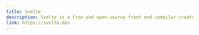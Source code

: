 ```yaml
---
title: Svelte
description: Svelte is a free and open-source front end compiler created by Rich Harris and maintained by the Svelte core team members. Svelte applications do not include a framework script.
link: https://svelte.dev
---
```

